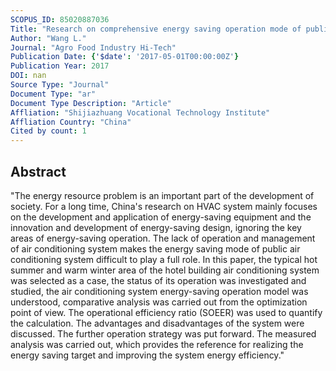 ```yaml
---
SCOPUS_ID: 85020887036
Title: "Research on comprehensive energy saving operation mode of public building air conditioning system"
Author: "Wang L."
Journal: "Agro Food Industry Hi-Tech"
Publication Date: {'$date': '2017-05-01T00:00:00Z'}
Publication Year: 2017
DOI: nan
Source Type: "Journal"
Document Type: "ar"
Document Type Description: "Article"
Affliation: "Shijiazhuang Vocational Technology Institute"
Affliation Country: "China"
Cited by count: 1
---
```


## Abstract
"The energy resource problem is an important part of the development of society. For a long time, China's research on HVAC system mainly focuses on the development and application of energy-saving equipment and the innovation and development of energy-saving design, ignoring the key areas of energy-saving operation. The lack of operation and management of air conditioning system makes the energy saving mode of public air conditioning system difficult to play a full role. In this paper, the typical hot summer and warm winter area of the hotel building air conditioning system was selected as a case, the status of its operation was investigated and studied, the air conditioning system energy-saving operation model was understood, comparative analysis was carried out from the optimization point of view. The operational efficiency ratio (SOEER) was used to quantify the calculation. The advantages and disadvantages of the system were discussed. The further operation strategy was put forward. The measured analysis was carried out, which provides the reference for realizing the energy saving target and improving the system energy efficiency."
